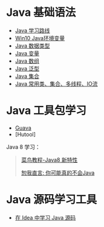# Java 基础语法

- [Java 学习路线](/java-base/00.java学习路线.md)
- [Win10 Java环境变量](/java-base/01.win10系统下的java环境.md)
- [Java 数据类型](/java-base/02.Java数据类型.md)
- [Java 变量](/java-base/03.Java变量.md)
- [Java 数组](/java-base/04.Java数组.md)
- [Java 泛型](/java-base/05.Java泛型.md) 
- [Java 集合](/java-base/06.Java集合.md)
- [Java 常用类、集合、多线程、IO流](/java-base/JavaSE.md)

# Java 工具包学习
- [Guava](/java-base/Guava.md)
- [Hutool]

Java 8 学习：

> [菜鸟教程-Java8 新特性](https://www.runoob.com/java/java8-new-features.html) 
>
> [恕我直言: 你可能真的不会Java](https://www.kancloud.cn/hanxt/javacrazy/content) 

# Java 源码学习工具

- [在 Idea 中学习 Java 源码](/java-base/idea-java-source.md)
